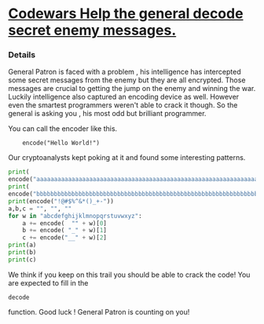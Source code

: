 # [Codewars Help the general decode secret enemy messages.](https://www.codewars.com/kata/52cf02cd825aef67070008fa)

### Details
General Patron is faced with a problem , his intelligence has intercepted some secret messages from the enemy but they are all encrypted. Those messages are crucial to getting the jump on the enemy and winning the war. Luckily intelligence also captured an encoding device as well. However even the smartest programmers weren't able to crack it though. So the general is asking you , his most odd but brilliant programmer.

You can call the encoder like this.
```
    encode("Hello World!")
```
Our cryptoanalysts kept poking at it and found some interesting patterns.

```python
print(
encode("aaaaaaaaaaaaaaaaaaaaaaaaaaaaaaaaaaaaaaaaaaaaaaaaaaaaaaaaaaaaaaaaaaaaaaaaaaaaaaa"))
print(
encode("bbbbbbbbbbbbbbbbbbbbbbbbbbbbbbbbbbbbbbbbbbbbbbbbbbbbbbbbbbbbbbbbbbbbb"))
print(encode("!@#$%^&*()_+-"))
a,b,c = "", "", ""
for w in "abcdefghijklmnopqrstuvwxyz":
    a += encode(  "" + w)[0]
    b += encode( "_" + w)[1]
    c += encode("__" + w)[2]
print(a)
print(b)
print(c)
```
We think if you keep on this trail you should be able to crack the code! You are expected to fill in the
```
decode
```
function. Good luck ! General Patron is counting on you!
